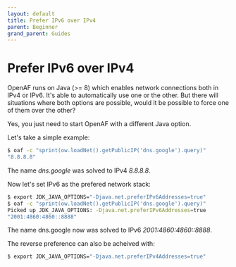 ```yaml
---
layout: default
title: Prefer IPv6 over IPv4
parent: Beginner
grand_parent: Guides
---
```


# Prefer IPv6 over IPv4

OpenAF runs on Java (>= 8) which enables network connections both in IPv4 or IPv6. It's able to automatically use one or the other. But there will situations where both options are possible, would it be possible to force one of them over the other?

Yes, you just need to start OpenAF with a different Java option.

Let's take a simple example:

````bash
$ oaf -c "sprint(ow.loadNet().getPublicIP('dns.google').query)"
"8.8.8.8"
````

The name _dns.google_ was solved to IPv4 _8.8.8.8_.

Now let's set IPv6 as the prefered network stack:

````bash
$ export JDK_JAVA_OPTIONS="-Djava.net.preferIPv6Addresses=true"
$ oaf -c "sprint(ow.loadNet().getPublicIP('dns.google').query)"
Picked up JDK_JAVA_OPTIONS: -Djava.net.preferIPv6Addresses=true
"2001:4860:4860::8888"
````

The name dns.google now was solved to IPv6 _2001:4860:4860::8888_.

The reverse preference can also be acheived with:

````bash
$ export JDK_JAVA_OPTIONS="-Djava.net.preferIPv4Addresses=true"
````